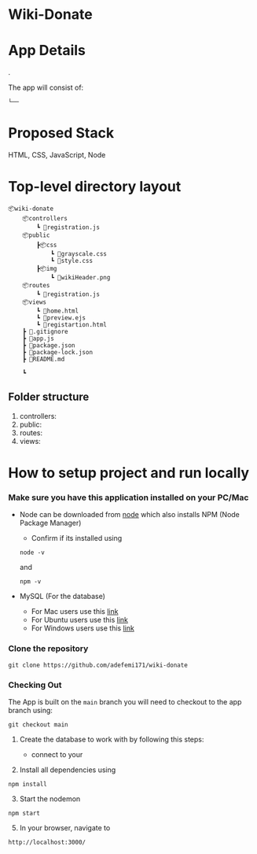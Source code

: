 # Wiki-Donate



# App Details
.

The app will consist of:

    └──



# Proposed Stack

HTML, CSS, JavaScript, Node 


# Top-level directory layout

    📦wiki-donate
        📦controllers
            ┗ 📜registration.js
        📦public
            ┣📦css
                ┗ 📜grayscale.css
                ┗ 📜style.css
            ┣📦img
                ┗ 📜wikiHeader.png
        📦routes
            ┗ 📜registration.js
        📦views
            ┗ 📜home.html
            ┗ 📜preview.ejs
            ┗ 📜registartion.html
        ┣ 📜.gitignore
        ┣ 📜app.js
        ┣ 📜package.json
        ┣ 📜package-lock.json
        ┣ 📜README.md

        ┗ 

## Folder structure

1. controllers:
2. public:
3. routes:
4. views:


# How to setup project and run locally


### Make sure you have this application installed on your PC/Mac
- Node can be downloaded from [node](https://nodejs.org/en/download/) which also installs NPM (Node Package Manager)
    - Confirm if its installed using
    ```
    node -v
    ```
    and
    ```
    npm -v
    ```

- MySQL (For the database)
    - For Mac users use this [link](https://flaviocopes.com/mysql-how-to-install/)
    - For Ubuntu users use this [link](https://www.digitalocean.com/community/tutorials/how-to-install-mysql-on-ubuntu-20-04)
    - For Windows users use this [link](https://phoenixnap.com/kb/install-mysql-on-windows)
### Clone the repository 

```
git clone https://github.com/adefemi171/wiki-donate
```
### Checking Out
The App is built on the ``` main ``` branch you will need to checkout to the app branch using:

```
git checkout main
```

1. Create the database to work with by following this steps:
    - connect to your

2. Install all dependencies using
```
npm install
```
3. Start the nodemon
```
npm start
```
5. In your browser, navigate to

```
http://localhost:3000/
```


